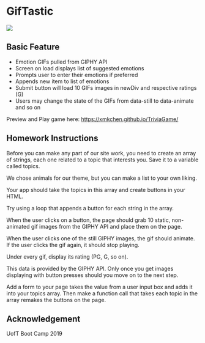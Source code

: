 # GifTastic

<a href="http://g.recordit.co/HH2g3J5CMz.gif"><img src="https://media.giphy.com/media/2vjlxHe4uyX9v6ExnA/giphy.gif" border="0"></a>

## Basic Feature
* Emotion GIFs pulled from GIPHY API
* Screen on load displays list of suggested emotions
* Prompts user to enter their emotions if preferred
* Appends new item to list of emotions
* Submit button will load 10 GIFs images in newDiv and respective ratings (G)
* Users may change the state of the GIFs from data-still to data-animate and so on

Preview and Play game here: https://xmkchen.github.io/TriviaGame/

## Homework Instructions
Before you can make any part of our site work, you need to create an array of strings, each one related to a topic that interests you. Save it to a variable called topics.

We chose animals for our theme, but you can make a list to your own liking.

Your app should take the topics in this array and create buttons in your HTML.

Try using a loop that appends a button for each string in the array.

When the user clicks on a button, the page should grab 10 static, non-animated gif images from the GIPHY API and place them on the page.

When the user clicks one of the still GIPHY images, the gif should animate. If the user clicks the gif again, it should stop playing.

Under every gif, display its rating (PG, G, so on).

This data is provided by the GIPHY API.
Only once you get images displaying with button presses should you move on to the next step.

Add a form to your page takes the value from a user input box and adds it into your topics array. Then make a function call that takes each topic in the array remakes the buttons on the page.

## Acknowledgement
UofT Boot Camp 2019
